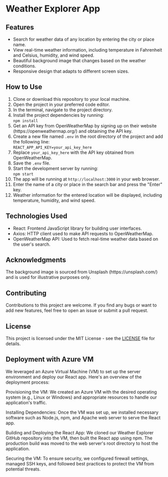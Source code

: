 <!DOCTYPE html>
<html>

<head>
  <meta charset="UTF-8">
  <meta name="viewport" content="width=device-width, initial-scale=1.0">
</head>

<body>
  <h1>Weather Explorer App</h1>

  <h2>Features</h2>
  <ul>
    <li>Search for weather data of any location by entering the city or place name.</li>
    <li>View real-time weather information, including temperature in Fahrenheit and Celsius, humidity, and wind speed.</li>
    <li>Beautiful background image that changes based on the weather conditions.</li>
    <li>Responsive design that adapts to different screen sizes.</li>
  </ul>

  <h2>How to Use</h2>
  <ol>
    <li>Clone or download this repository to your local machine.</li>
    <li>Open the project in your preferred code editor.</li>
    <li>In the terminal, navigate to the project directory.</li>
    <li>Install the project dependencies by running:<br>
      <code>npm install</code>
    </li>
    <li>Get an API key from OpenWeatherMap by signing up on their website (https://openweathermap.org/) and obtaining
      the API key.</li>
    <li>Create a new file named <code>.env</code> in the root directory of the project and add the following line:<br>
      <code>REACT_APP_API_KEY=your_api_key_here</code></li>
    <li>Replace <code>your_api_key_here</code> with the API key obtained from OpenWeatherMap.</li>
    <li>Save the <code>.env</code> file.</li>
    <li>Start the development server by running:<br>
      <code>npm start</code></li>
    <li>The app will be running at <code>http://localhost:3000</code> in your web browser.</li>
    <li>Enter the name of a city or place in the search bar and press the "Enter" key.</li>
    <li>Weather information for the entered location will be displayed, including temperature, humidity, and wind speed.</li>
  </ol>

  <h2>Technologies Used</h2>
  <ul>
    <li>React: Frontend JavaScript library for building user interfaces.</li>
    <li>Axios: HTTP client used to make API requests to OpenWeatherMap.</li>
    <li>OpenWeatherMap API: Used to fetch real-time weather data based on the user's search.</li>
  </ul>

  <h2>Acknowledgments</h2>
  <p>The background image is sourced from Unsplash (https://unsplash.com/) and is used for illustrative purposes only.</p>

  <h2>Contributing</h2>
  <p>Contributions to this project are welcome. If you find any bugs or want to add new features, feel free to open an
    issue or submit a pull request.</p>

  <h2>License</h2>
  <p>This project is licensed under the MIT License - see the <a href="./LICENSE">LICENSE</a> file for details.</p>
</body>
<h2>Deployment with Azure VM</h2>
<p>
We leveraged an Azure Virtual Machine (VM) to set up the server environment and deploy our React app. Here's an overview of the deployment process:

Provisioning the VM: We created an Azure VM with the desired operating system (e.g., Linux or Windows) and appropriate resources to handle our application's traffic.

Installing Dependencies: Once the VM was set up, we installed necessary software such as Node.js, npm, and Apache web server to serve the React app.

Building and Deploying the React App: We cloned our Weather Explorer GitHub repository into the VM, then built the React app using npm. The production build was moved to the web server's root directory to host the application.

Securing the VM: To ensure security, we configured firewall settings, managed SSH keys, and followed best practices to protect the VM from potential threats.
</p>
